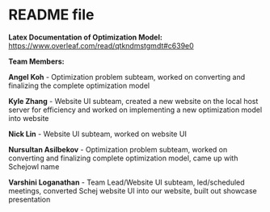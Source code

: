 # README file 


**Latex Documentation of Optimization Model:** https://www.overleaf.com/read/qtkndmstgmdt#c639e0

**Team Members:**

**Angel Koh** - Optimization problem subteam, worked on converting and finalizing the complete optimization model 

**Kyle Zhang** - Website UI subteam, created a new website on the local host server for efficiency and worked on implementing a new optimization model into website 

**Nick Lin** - Website UI subteam, worked on website UI 

**Nursultan Asilbekov** - Optimization problem subteam, worked on converting and finalizing complete optimization model, came up with Schejowl name 

**Varshini Loganathan** - Team Lead/Website UI subteam, led/scheduled meetings, converted Schej website UI into our website, built out showcase presentation 
